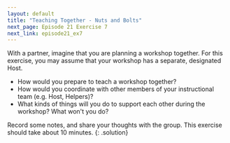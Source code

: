 ```yaml
---
layout: default
title: "Teaching Together - Nuts and Bolts"
next_page: Episode 21 Exercise 7
next_link: episode21_ex7
---
```


With a partner, imagine that you are planning a workshop together. For this exercise, you may assume
that your workshop has a separate, designated Host.
- How would you prepare to teach a workshop together?
- How would you coordinate with other members of your instructional team (e.g. Host, Helpers)?
- What kinds of things will you do to support each other during the workshop? What won't you do?

Record some notes, and share your thoughts with the group. This exercise should take about 10 minutes.
{: .solution}
